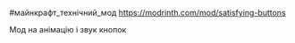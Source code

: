 #майнкрафт_технічний_мод 
https://modrinth.com/mod/satisfying-buttons

Мод на анімацію і звук кнопок